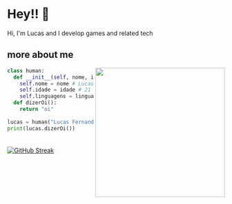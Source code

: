 # Hey!! 👋

Hi, I'm Lucas and I develop games and related tech


## more about me 

<img align="right" width="300" src="https://i2.wp.com/allhtaccess.info/wp-content/uploads/2018/03/programming.gif?fit=1281%2C716&ssl=1" />

```python
class human:
  def __init__(self, nome, idade, linguagens):
    self.nome = nome # Lucas Fernandes
    self.idade = idade # 21 anos
    self.linguagens = linguagens # Python, C#, Lua
  def dizerOi():
    return "oi"
  
lucas = human("Lucas Fernandes", "21 anos", "Python, C#, Lua")
print(lucas.dizerOi())
```

  <div>
    <a href="https://git.io/streak-stats">
      <img src="https://github-readme-streak-stats-seven-azure.vercel.app?user=username&theme=tokyonight-duo&hide_border=true&short_numbers=true&date_format=j%20M%5B%20Y%5D&mode=weekly" alt="GitHub Streak" style="margin-top: 20px;"/>
    </a>
  </div>
  
<br>

